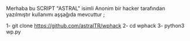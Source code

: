 Merhaba bu SCRIPT "ASTRAL" isimli Anonim bir hacker tarafından yazılmıştır 
kullanımı aşşağıda mevcuttur ;

1- git clone https://github.com/astralTR/wphack
2- cd wphack
3- python3 wp.py
